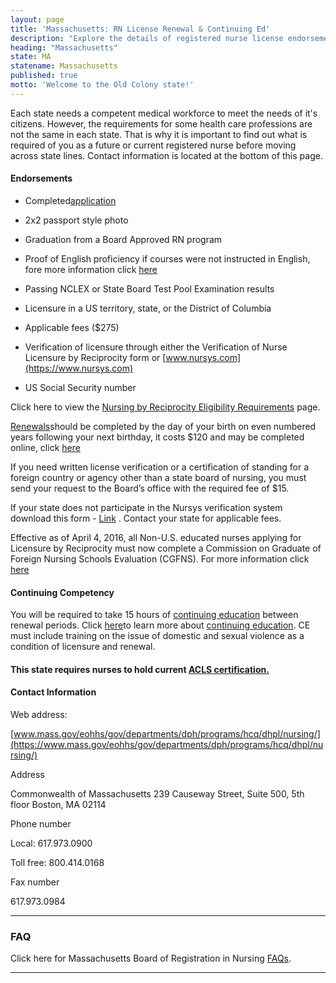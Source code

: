 ```yaml
---
layout: page
title: 'Massachusetts: RN License Renewal & Continuing Ed'
description: "Explore the details of registered nurse license endorsement, renewal, and continuing education in Massachusetts. Enhance your nursing knowledge and skills.\r"
heading: "Massachusetts"
state: MA
statename: Massachusetts
published: true
motto: 'Welcome to the Old Colony state!'
---
```


Each state needs a competent medical workforce to meet the needs of it's
citizens. However, the requirements for some health care professions are
not the same in each state. That is why it is important to find out what
is required of you as a future or current registered nurse before moving
across state lines. Contact information is located at the bottom of this
page.

#### Endorsements

-   Completed[application](https://pcshq.com/?page=March2015RecipNursing.pdf)

-   2x2 passport style photo

-   Graduation from a Board Approved RN program

-   Proof of English proficiency if courses were not instructed in
    English, fore more information click
    [here](https://www.mass.gov/eohhs/docs/dph/quality/boards/english-proficiency.pdf)

-   Passing NCLEX or State Board Test Pool Examination results

-   Licensure in a US territory, state, or the District of Columbia

-   Applicable fees (\$275)

-   Verification of licensure through either the Verification of Nurse
    Licensure by Reciprocity form or
    [www.nursys.com](https://www.nursys.com)

-   US Social Security number

Click here to view the [Nursing by Reciprocity Eligibility
Requirements](https://pcshq.com/?page=health,MA-n-ueligibilityrequirementsu)
page.

[Renewals](https://www.mass.gov/eohhs/gov/departments/dph/programs/hcq/dhpl/nursing/licensing/fees-and-renewals.html)should
be completed by the day of your birth on even numbered years following
your next birthday, it costs \$120 and may be completed online, click
[here](https://onlineservices.hhs.state.ma.us/MyLicense%20Enterprise/)

If you need written license verification or a certification of standing
for a foreign country or agency other than a state board of nursing, you
must send your request to the Board’s office with the required fee of
\$15.

If your state does not participate in the Nursys verification system
download this form -
[Link](https://pcshq.com/?page=NursingVerificationJan2015.pdf) . Contact
your state for applicable fees.

Effective as of April 4, 2016, all Non-U.S. educated nurses applying for
Licensure by Reciprocity must now complete a Commission on Graduate of
Foreign Nursing Schools Evaluation (CGFNS). For more information click
[here](https://www.cgfns.org/)

#### Continuing Competency

You will be required to take 15 hours of [continuing
education](https://www.mass.gov/eohhs/gov/departments/dph/programs/hcq/dhpl/nursing/continuing-education/)
between renewal periods. Click
[here](https://www.mass.gov/eohhs/gov/departments/dph/programs/hcq/dhpl/nursing/continuing-education/)to
learn more about [continuing
education](https://www.mass.gov/eohhs/gov/departments/dph/programs/hcq/dhpl/nursing/continuing-education/).
CE must include training on the issue of domestic and sexual violence as
a condition of licensure and renewal.

#### This state requires nurses to hold current [ACLS certification.](https://www.acls.net/massachusetts-acls-pals-bls.htm)

#### Contact Information

Web address:

[www.mass.gov/eohhs/gov/departments/dph/programs/hcq/dhpl/nursing/](https://www.mass.gov/eohhs/gov/departments/dph/programs/hcq/dhpl/nursing/)

Address

Commonwealth of Massachusetts
239 Causeway Street, Suite 500, 5th floor
Boston, MA 02114

Phone number

Local: 617.973.0900

Toll free: 800.414.0168

Fax number

617.973.0984

* * * * *

### FAQ

Click here for Massachusetts Board of Registration in Nursing
[FAQs](https://www.mass.gov/eohhs/gov/departments/dph/programs/hcq/dhpl/nursing/).

* * * * *

